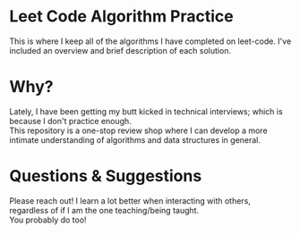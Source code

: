 Leet Code Algorithm Practice
=================

This is where I keep all of the algorithms I have completed on leet-code. I've included an overview and brief description of each solution.

Why? 
===

Lately, I have been getting my butt kicked in technical interviews; which is because I don't practice enough.  
This repository is a one-stop review shop where I can develop a more intimate understanding of algorithms and data structures in general.

Questions & Suggestions
===

Please reach out! I learn a lot better when interacting with others, regardless of if I am the one teaching/being taught.   
You probably do too!

